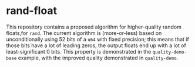 # rand-float

This repository contains a proposed algorithm for higher-quality random floats,for `rand`. The current algorithm is (more-or-less) based on unconditionally using 52 bits of a `u64` with fixed precision; this means that if those bits have a lot of leading zeros, the output floats end up with a lot of least-significant 0 bits. This property is demonstrated in the `quality-demo-base` example, with the improved quality demonstrated in `quality-demo`.
